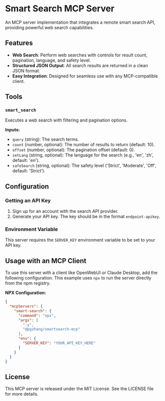 # Smart Search MCP Server

An MCP server implementation that integrates a remote smart search API, providing powerful web search capabilities.

## Features

-   **Web Search**: Perform web searches with controls for result count, pagination, language, and safety level.
-   **Structured JSON Output**: All search results are returned in a clean JSON format.
-   **Easy Integration**: Designed for seamless use with any MCP-compatible client.

## Tools

### `smart_search`

Executes a web search with filtering and pagination options.

**Inputs:**

-   `query` (string): The search terms.
-   `count` (number, optional): The number of results to return (default: 10).
-   `offset` (number, optional): The pagination offset (default: 0).
-   `setLang` (string, optional): The language for the search (e.g., 'en', 'zh', default: 'en').
-   `safeSearch` (string, optional): The safety level ('Strict', 'Moderate', 'Off', default: 'Strict').

## Configuration

### Getting an API Key

1.  Sign up for an account with the search API provider.
2.  Generate your API key. The key should be in the format `endpoint-apikey`.

### Environment Variable

This server requires the `SERVER_KEY` environment variable to be set to your API key.

## Usage with an MCP Client

To use this server with a client like OpenWebUI or Claude Desktop, add the following configuration. This example uses `npx` to run the server directly from the npm registry.

**NPX Configuration:**

```json
{
  "mcpServers": {
    "smart-search": {
      "command": "npx",
      "args": [
        "-y",
        "@pgzhang/smartsearch-mcp"
      ],
      "env": {
        "SERVER_KEY": "YOUR_API_KEY_HERE"
      }
    }
  }
}
```

## License

This MCP server is released under the MIT License. See the LICENSE file for more details.
